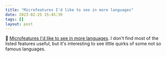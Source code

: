 ```yaml
---
title: "Microfeatures I'd like to see in more languages"
date: 2023-02-25 15:45:39
tags: []
layout: post
---
```


📝 [Microfeatures I'd like to see in more languages](https://buttondown.email/hillelwayne/archive/microfeatures-id-like-to-see-in-more-languages/). I don't find most of the listed features useful, but it's interesting to see little quirks of some not so famous languages.
